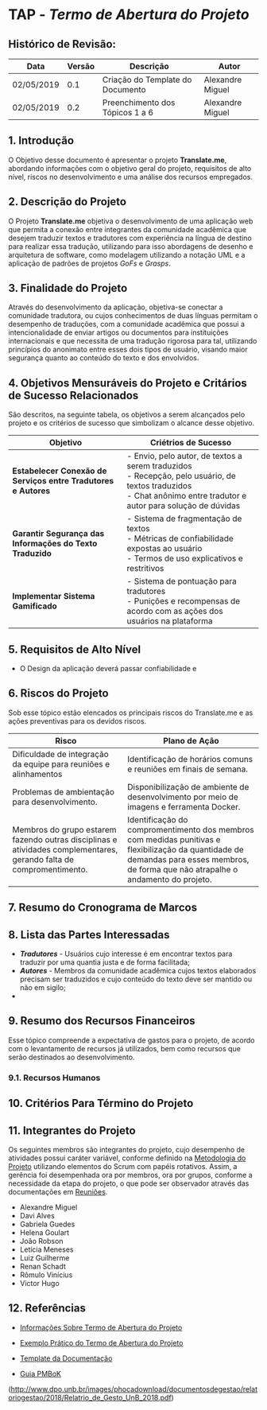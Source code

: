 # TAP - *Termo de Abertura do Projeto*

## Histórico de Revisão:
| Data | Versão | Descrição | Autor |
|---|---|---|---|
| 02/05/2019 | 0.1 | Criação do Template do Documento | Alexandre Miguel |
| 02/05/2019 | 0.2 | Preenchimento dos Tópicos 1 a 6  | Alexandre Miguel |


## 1. Introdução

O Objetivo desse documento é apresentar o projeto **Translate.me**, abordando informações com o objetivo geral do projeto, requisitos de alto nível, riscos no desenvolvimento e uma análise dos recursos empregados.

## 2. Descrição do Projeto

O Projeto **Translate.me** objetiva o desenvolvimento de uma aplicação web que permita a conexão entre integrantes da comunidade acadêmica que desejem traduzir textos e tradutores com experiência na língua de destino para realizar essa tradução, utilizando para isso abordagens de desenho e arquitetura de software, como modelagem utilizando a notação UML e a aplicação de padrões de projetos _GoFs_ e _Grasps_.

## 3. Finalidade do Projeto

Através do desenvolvimento da aplicação, objetiva-se conectar a comunidade tradutora, ou cujos conhecimentos de duas línguas permitam o desempenho de traduções, com a comunidade acadêmica que possui a intencionalidade de enviar artigos ou documentos para instituições internacionais e que necessita de uma tradução rigorosa para tal, utilizando princípios do anonimato entre esses dois tipos de usuário, visando maior segurança quanto ao conteúdo do texto e dos envolvidos.

## 4. Objetivos Mensuráveis do Projeto e Critários de Sucesso Relacionados

São descritos, na seguinte tabela, os objetivos a serem alcançados pelo projeto e os critérios de sucesso que simbolizam o alcance desse objetivo.

| Objetivo | Criétrios de Sucesso |
| --- | --- |
| **Estabelecer Conexão de Serviços entre Tradutores e Autores** | - Envio, pelo autor, de textos a serem traduzidos <br> - Recepção, pelo usuário, de textos traduzidos <br> - Chat anônimo entre tradutor e autor para solução de dúvidas |
| **Garantir Segurança das Informações do Texto Traduzido** | - Sistema de fragmentação de textos <br> - Métricas de confiabilidade expostas ao usuário <br> - Termos de uso explicativos e restritivos |
| **Implementar Sistema Gamificado** | - Sistema de pontuação para tradutores <br> - Punições e recompensas de acordo com as ações dos usuários na plataforma  |

## 5. Requisitos de Alto Nível

* O Design da aplicação deverá passar confiabilidade e

## 6. Riscos do Projeto

Sob esse tópico estão elencados os principais riscos do Translate.me e as ações preventivas para os devidos riscos.

| Risco | Plano de Ação |
| --- | --- |
| Dificuldade de integração da equipe para reuniões e alinhamentos | Identificação de horários comuns e reuniões em finais de semana. |
| Problemas de ambientação para desenvolvimento. | Disponibilização de ambiente de desenvolvimento por meio de imagens e ferramenta Docker. |
| Membros do grupo estarem fazendo outras disciplinas e atividades complementares, gerando falta de compromentimento. | Identificação do compromentimento dos membros com medidas punitivas e flexibilização da quantidade de demandas para esses membros, de forma que não atrapalhe o andamento do projeto. |


## 7. Resumo do Cronograma de Marcos

## 8. Lista das Partes Interessadas

* ***Tradutores*** - Usuários cujo interesse é em encontrar textos para traduzir por uma quantia justa e de forma facilitada;
* ***Autores*** - Membros da comunidade acadêmica cujos textos elaborados precisam ser traduzidos e cujo conteúdo do texto deve ser mantido ou não em sigilo;
*

## 9. Resumo dos Recursos Financeiros

Esse tópico compreende a expectativa de gastos para o projeto, de acordo com o levantamento de recursos já utilizados, bem como recursos que serão destinados ao desenvolvimento.

### 9.1. Recursos Humanos



## 10. Critérios Para Término do Projeto

## 11. Integrantes do Projeto

Os seguintes membros são integrantes do projeto, cujo desempenho de atividades possui caráter variável, conforme definido na [Metodologia do Projeto](../../metodologia) utilizando elementos do Scrum com papéis rotativos. Assim, a gerência foi desempenhada ora por membros, ora por grupos, conforme a necessidade da etapa do projeto, o que pode ser observador através das documentações em  [Reuniões](../../reunioes/sprint_0).

* Alexandre Miguel   
* Davi Alves  
* Gabriela Guedes  
* Helena Goulart  
* João Robson  
* Letícia Meneses  
* Luiz Guilherme  
* Renan Schadt  
* Rômulo Vinícius  
* Victor Hugo  

## 12. Referências

 - [Informações Sobre Termo de Abertura do Projeto](https://robsoncamargo.com.br/blog/Termo-de-abertura-de-projeto-saiba-tudo-sobre-ele)

 - [Exemplo Prático do Termo de Abertura do Projeto](https://sitecampus.com.br/documentos-de-projetos-termo-de-abertura-do-projeto-exemplo-pratico/)

 - [Template da Documentação](http://www.easybok.com.br/downloads/tap-termo-de-abertura-do-projeto-6-ed/)

 - [Guia PMBoK](https://www.devmedia.com.br/guia-pmbok-gerenciamento-da-integracao/29154)

 (http://www.dpo.unb.br/images/phocadownload/documentosdegestao/relatoriogestao/2018/Relatrio_de_Gesto_UnB_2018.pdf)
